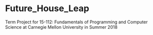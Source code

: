 # Future_House_Leap
Term Project for 15-112: Fundamentals of Programming and Computer Science at Carnegie Mellon University in Summer 2018
